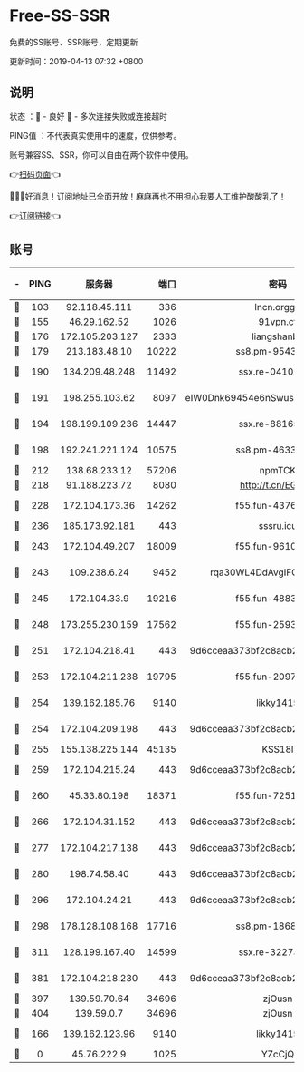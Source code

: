 # Free-SS-SSR

免费的SS账号、SSR账号，定期更新

更新时间：2019-04-13 07:32 +0800

## 说明

状态     ：🙂 - 良好 🙁 - 多次连接失败或连接超时

PING值   ：不代表真实使用中的速度，仅供参考。

账号兼容SS、SSR，你可以自由在两个软件中使用。

👉[扫码页面](https://liesauer.github.io/Free-SS-SSR/)👈

🎉🎉🎉好消息！订阅地址已全面开放！麻麻再也不用担心我要人工维护酸酸乳了！

👉[订阅链接](https://www.liesauer.net/yogurt/subscribe?ACCESS_TOKEN=DAYxR3mMaZAsaqUb)👈

## 账号

|-|PING|服务器|端口|密码|加密方式|区域|
|:----:|:----:|:-----:|-----:|:----:|:----:|:----:|
|🙂|103|92.118.45.111|336|lncn.orgg8|rc4|JP|
|🙂|155|46.29.162.52|1026|91vpn.cf|rc4-md5|RU|
|🙂|176|172.105.203.127|2333|liangshanbo|chacha20|JP|
|🙂|179|213.183.48.10|10222|ss8.pm-95437297|rc4-md5|RU|
|🙂|190|134.209.48.248|11492|ssx.re-04101326|aes-256-cfb|US|
|🙂|191|198.255.103.62|8097|eIW0Dnk69454e6nSwuspv9DmS201tQ0D|aes-256-cfb|US|
|🙂|194|198.199.109.236|14447|ssx.re-88165327|aes-256-cfb|US|
|🙂|198|192.241.221.124|10575|ss8.pm-46330259|aes-256-cfb|US|
|🙂|212|138.68.233.12|57206|npmTCK|rc4-md5|US|
|🙂|218|91.188.223.72|8080|http://t.cn/EGJIyrl|rc4-md5|RU|
|🙂|228|172.104.173.36|14262|f55.fun-43767369|aes-256-cfb|SG|
|🙂|236|185.173.92.181|443|sssru.icu|rc4-md5|RU|
|🙂|243|172.104.49.207|18009|f55.fun-96101322|aes-256-cfb|SG|
|🙂|243|109.238.6.24|9452|rqa30WL4DdAvgIFG6Fs3znzTa|aes-256-cfb|FR|
|🙂|245|172.104.33.9|19216|f55.fun-48839243|aes-256-cfb|SG|
|🙂|248|173.255.230.159|17562|f55.fun-25931401|aes-256-cfb|US|
|🙂|251|172.104.218.41|443|9d6cceaa373bf2c8acb22e60b6a58be6|aes-256-cfb|US|
|🙂|253|172.104.211.238|19795|f55.fun-20974086|aes-256-cfb|US|
|🙂|254|139.162.185.76|9140|likky1415|aes-256-cfb|DE|
|🙂|254|172.104.209.198|443|9d6cceaa373bf2c8acb22e60b6a58be6|aes-256-cfb|US|
|🙂|255|155.138.225.144|45135|KSS18l|rc4-md5|US|
|🙂|259|172.104.215.24|443|9d6cceaa373bf2c8acb22e60b6a58be6|aes-256-cfb|US|
|🙂|260|45.33.80.198|18371|f55.fun-72515330|aes-256-cfb|US|
|🙂|266|172.104.31.152|443|9d6cceaa373bf2c8acb22e60b6a58be6|aes-256-cfb|US|
|🙂|277|172.104.217.138|443|9d6cceaa373bf2c8acb22e60b6a58be6|aes-256-cfb|US|
|🙂|280|198.74.58.40|443|9d6cceaa373bf2c8acb22e60b6a58be6|aes-256-cfb|US|
|🙂|296|172.104.24.21|443|9d6cceaa373bf2c8acb22e60b6a58be6|aes-256-cfb|US|
|🙂|298|178.128.108.168|17716|ss8.pm-18684744|aes-256-cfb|SG|
|🙂|311|128.199.167.40|14599|ssx.re-32273729|aes-256-cfb|SG|
|🙂|381|172.104.218.230|443|9d6cceaa373bf2c8acb22e60b6a58be6|aes-256-cfb|US|
|🙂|397|139.59.70.64|34696|zjOusn|chacha20|IN|
|🙂|404|139.59.0.7|34696|zjOusn|chacha20|IN|
|🙂|166|139.162.123.96|9140|likky1415|aes-256-cfb|JP|
|🙁|0|45.76.222.9|1025|YZcCjQ|rc4-md5|JP|
